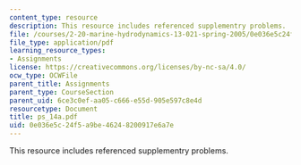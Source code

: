 ```yaml
---
content_type: resource
description: This resource includes referenced supplementry problems.
file: /courses/2-20-marine-hydrodynamics-13-021-spring-2005/0e036e5c24f5a9be46248200917e6a7e_ps_14a.pdf
file_type: application/pdf
learning_resource_types:
- Assignments
license: https://creativecommons.org/licenses/by-nc-sa/4.0/
ocw_type: OCWFile
parent_title: Assignments
parent_type: CourseSection
parent_uid: 6ce3c0ef-aa05-c666-e55d-905e597c8e4d
resourcetype: Document
title: ps_14a.pdf
uid: 0e036e5c-24f5-a9be-4624-8200917e6a7e
---
```

This resource includes referenced supplementry problems.